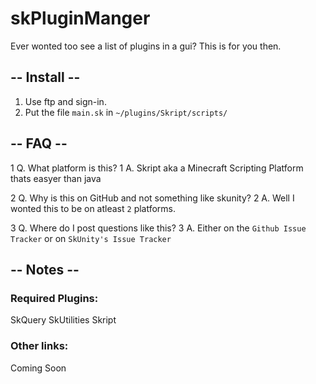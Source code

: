 # skPluginManger
Ever wonted too see a list of plugins in a gui? This is for you then.
## -- Install --
1. Use ftp and sign-in.
2. Put the file `main.sk` in `~/plugins/Skript/scripts/`
## -- FAQ --

1 Q. What platform is this?
1 A. Skript aka a Minecraft Scripting Platform thats easyer than java

2 Q. Why is this on GitHub and not something like skunity?
2 A. Well I wonted this to be on atleast `2` platforms.

3 Q. Where do I post questions like this?
3 A. Either on the `Github Issue Tracker` or on `SkUnity's Issue Tracker`

## -- Notes --

### Required Plugins:

SkQuery
SkUtilities
Skript

### Other links:

Coming Soon